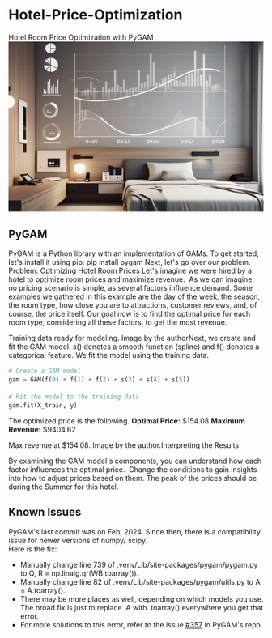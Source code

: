 # Hotel-Price-Optimization
Hotel Room Price Optimization with PyGAM
![](./blog2.jpeg)

## PyGAM
PyGAM is a Python library with an implementation of GAMs.
To get started, let's install it using pip:
pip install pygam
Next, let's go over our problem.
Problem: Optimizing Hotel Room Prices
Let's imagine we were hired by a hotel to optimize room prices and maximize revenue. 
As we can imagine, no pricing scenario is simple, as several factors influence demand. Some examples we gathered in this example are the day of the week, the season, the room type, how close you are to attractions, customer reviews, and, of course, the price itself.
Our goal now is to find the optimal price for each room type, considering all these factors, to get the most revenue.

Training data ready for modeling. Image by the authorNext, we create and fit the GAM model. s() denotes a smooth function (spline) and f() denotes a categorical feature. We fit the model using the training data.
```python
# Create a GAM model
gam = GAM(f(0) + f(1) + f(2) + s(3) + s(4) + s(5))

# Fit the model to the training data
gam.fit(X_train, y)
```

The optimized price is the following.
**Optimal Price:** $154.08
**Maximum Revenue:** $9404.62

Max revenue at $154.08. Image by the author.Interpreting the Results

By examining the GAM model's components, you can understand how each factor influences the optimal price. 
Change the conditions to gain insights into how to adjust prices based on them. 
The peak of the prices should be during the Summer for this hotel.

## Known Issues
PyGAM's last commit was on Feb, 2024. Since then, there is a compatibility issue for newer versions of numpy/ scipy. <br>
Here is the fix:
* Manually change line 739 of .venv/Lib/site-packages/pygam/pygam.py to Q, R = np.linalg.qr(WB.toarray()).
* Manually change line 82 of .venv/Lib/site-packages/pygam/utils.py to A = A.toarray().
* There may be more places as well, depending on which models you use. The broad fix is just to replace .A with .toarray() everywhere you get that error.
* For more solutions to this error, refer to the issue [#357](https://github.com/dswah/pyGAM/issues/357) in PyGAM's repo.
